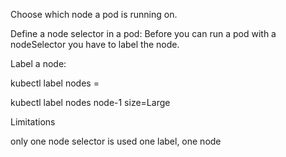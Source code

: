 Choose which node a pod is running on.

Define a node selector in a pod:
Before you can run a pod with a nodeSelector you have to label the node.

Label a node:

  kubectl label nodes <node-name> <label-key>=<label-value>

  kubectl label nodes node-1 size=Large

Limitations

  only one node selector is used
  one label, one node 

